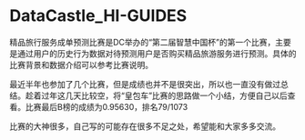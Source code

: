 # DataCastle_HI-GUIDES
精品旅行服务成单预测比赛是DC举办的“第二届智慧中国杯”的第一个比赛，主要是通过用户的历史行为数据对待预测用户是否购买精品旅游服务进行预测。具体的比赛背景和数据介绍可以参考比赛说明。

最近半年也参加了几个比赛，但是成绩也并不是很突出，所以也一直没有做过总结。趁着过年这几天比较空，将“皇包车”比赛的思路做一个小结，方便自己以后查看。比赛最后B榜的成绩为0.95630，排名79/1073 

比赛的大神很多，自己写的可能存在很多不足之处，希望能和大家多多交流。
